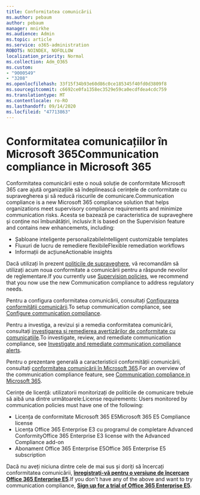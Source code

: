 ```yaml
---
title: Conformitatea comunicării
ms.author: pebaum
author: pebaum
manager: mnirkhe
ms.audience: Admin
ms.topic: article
ms.service: o365-administration
ROBOTS: NOINDEX, NOFOLLOW
localization_priority: Normal
ms.collection: Adm_O365
ms.custom:
- "9000549"
- "3208"
ms.openlocfilehash: 33f15f34b93e60d86c0ce185345f40fd0d3809f8
ms.sourcegitcommit: c6692ce0fa1358ec3529e59ca0ecdfdea4cdc759
ms.translationtype: MT
ms.contentlocale: ro-RO
ms.lasthandoff: 09/14/2020
ms.locfileid: "47713863"
---
```

# <a name="communication-compliance-in-microsoft-365"></a><span data-ttu-id="6a951-102">Conformitatea comunicațiilor în Microsoft 365</span><span class="sxs-lookup"><span data-stu-id="6a951-102">Communication compliance in Microsoft 365</span></span>

<span data-ttu-id="6a951-103">Conformitatea comunicării este o nouă soluție de conformitate Microsoft 365 care ajută organizațiile să îndeplinească cerințele de conformitate cu supravegherea și să reducă riscurile de comunicare.</span><span class="sxs-lookup"><span data-stu-id="6a951-103">Communication compliance is a new Microsoft 365 compliance solution that helps organizations meet supervisory compliance requirements and minimize communication risks.</span></span> <span data-ttu-id="6a951-104">Acesta se bazează pe caracteristica de supraveghere și conține noi îmbunătățiri, inclusiv:</span><span class="sxs-lookup"><span data-stu-id="6a951-104">It is based on the Supervision feature and contains new enhancements, including:</span></span>

- <span data-ttu-id="6a951-105">Șabloane inteligente personalizabile</span><span class="sxs-lookup"><span data-stu-id="6a951-105">Intelligent customizable templates</span></span>
- <span data-ttu-id="6a951-106">Fluxuri de lucru de remediere flexibile</span><span class="sxs-lookup"><span data-stu-id="6a951-106">Flexible remediation workflows</span></span>
- <span data-ttu-id="6a951-107">Informații de acțiune</span><span class="sxs-lookup"><span data-stu-id="6a951-107">Actionable insights</span></span>

<span data-ttu-id="6a951-108">Dacă utilizați în prezent [politicile de supraveghere](https://docs.microsoft.com/microsoft-365/compliance/supervision-policies), vă recomandăm să utilizați acum noua conformitate a comunicării pentru a răspunde nevoilor de reglementare.</span><span class="sxs-lookup"><span data-stu-id="6a951-108">If you currently use [Supervision policies](https://docs.microsoft.com/microsoft-365/compliance/supervision-policies), we recommend that you now use the new Communication compliance to address regulatory needs.</span></span>

<span data-ttu-id="6a951-109">Pentru a configura conformitatea comunicării, consultați [Configurarea conformității comunicării](https://docs.microsoft.com/microsoft-365/compliance/communication-compliance-configure).</span><span class="sxs-lookup"><span data-stu-id="6a951-109">To setup communication compliance, see [Configure communication compliance](https://docs.microsoft.com/microsoft-365/compliance/communication-compliance-configure).</span></span>

<span data-ttu-id="6a951-110">Pentru a investiga, a revizui și a remedia conformitatea comunicării, consultați [investigarea și remedierea avertizărilor de conformitate cu comunicațiile](https://docs.microsoft.com/microsoft-365/compliance/communication-compliance-investigate-remediate).</span><span class="sxs-lookup"><span data-stu-id="6a951-110">To investigate, review, and remediate communication compliance, see [Investigate and remediate communication compliance alerts](https://docs.microsoft.com/microsoft-365/compliance/communication-compliance-investigate-remediate).</span></span>

<span data-ttu-id="6a951-111">Pentru o prezentare generală a caracteristicii conformității comunicării, consultați [conformitatea comunicării în Microsoft 365](https://docs.microsoft.com/microsoft-365/compliance/communication-compliance).</span><span class="sxs-lookup"><span data-stu-id="6a951-111">For an overview of the communication compliance feature, see [Communication compliance in Microsoft 365](https://docs.microsoft.com/microsoft-365/compliance/communication-compliance).</span></span>

<span data-ttu-id="6a951-112">Cerințe de licență: utilizatorii monitorizați de politicile de comunicare trebuie să aibă una dintre următoarele:</span><span class="sxs-lookup"><span data-stu-id="6a951-112">License requirements: Users monitored by communication policies must have one of the following:</span></span>

- <span data-ttu-id="6a951-113">Licența de conformitate Microsoft 365 E5</span><span class="sxs-lookup"><span data-stu-id="6a951-113">Microsoft 365 E5 Compliance license</span></span>
- <span data-ttu-id="6a951-114">Licența Office 365 Enterprise E3 cu programul de completare Advanced Conformity</span><span class="sxs-lookup"><span data-stu-id="6a951-114">Office 365 Enterprise E3 license with the Advanced Compliance add-on</span></span>
- <span data-ttu-id="6a951-115">Abonament Office 365 Enterprise E5</span><span class="sxs-lookup"><span data-stu-id="6a951-115">Office 365 Enterprise E5 subscription</span></span>

<span data-ttu-id="6a951-116">Dacă nu aveți niciuna dintre cele de mai sus și doriți să încercați conformitatea comunicării, **[înregistrați-vă pentru o versiune de încercare Office 365 Enterprise E5](https://go.microsoft.com/fwlink/p/?LinkID=698279)**.</span><span class="sxs-lookup"><span data-stu-id="6a951-116">If you don't have any of the above and want to try communication compliance, **[Sign up for a trial of Office 365 Enterprise E5](https://go.microsoft.com/fwlink/p/?LinkID=698279)**.</span></span>
